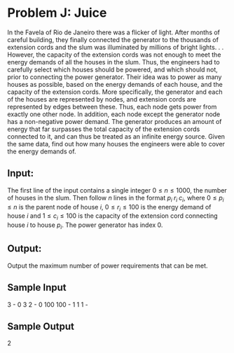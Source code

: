 # Problem J: Juice

In the Favela of Rio de Janeiro there was a flicker of light. After months of careful building, they finally connected the generator to the thousands of extension cords and the slum was illuminated by millions of bright lights. . . However, the capacity of the extension cords was not enough to meet the energy demands of all the houses in the slum. Thus, the engineers had to carefully select which houses should be powered, and which should not, prior to connecting the power generator. Their idea was to power as many houses as possible, based on the energy demands of each house, and the capacity of the extension cords. More specifically, the generator and each of the houses are represented by nodes, and extension cords are represented by edges between these. Thus, each node gets power from exactly one other node. In addition, each node except the generator node has a non-negative power demand. The generator produces an amount of energy that far surpasses the total capacity of the extension cords connected to it, and can thus be treated as an infinite energy source. Given the same data, find out how many houses the engineers were able to cover the energy demands of.

## Input:
The first line of the input contains a single integer $0 ≤ n ≤ 1000$, the number of houses in the slum. Then follow $n$ lines in the format $p_i\; r_i\; c_i$, where $0 ≤ p_i ≤ n$ is the parent node of house $i$, $0 ≤ r_i ≤ 100$ is the energy demand of house $i$ and $1 ≤ c_i ≤ 100$ is the capacity of the extension cord connecting house $i$ to house $p_i$. The power generator has index 0.

## Output:
Output the maximum number of power requirements that can be met.

## Sample Input
3 - 
0 3 2 - 
0 100 100 - 
1 1 1 - 

## Sample Output
2
